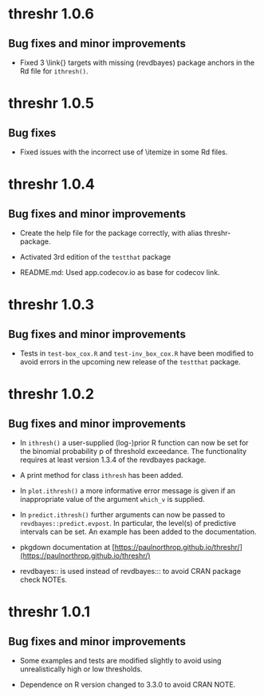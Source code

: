 # threshr 1.0.6

## Bug fixes and minor improvements

* Fixed 3 \link{} targets with missing (revdbayes) package anchors in the Rd file for `ithresh()`.

# threshr 1.0.5

## Bug fixes

* Fixed issues with the incorrect use of \itemize in some Rd files.

# threshr 1.0.4

## Bug fixes and minor improvements

* Create the help file for the package correctly, with alias threshr-package.

* Activated 3rd edition of the `testthat` package

* README.md: Used app.codecov.io as base for codecov link.

# threshr 1.0.3

## Bug fixes and minor improvements

* Tests in `test-box_cox.R` and `test-inv_box_cox.R` have been modified to avoid errors in the upcoming new release of the `testthat` package.

# threshr 1.0.2

## Bug fixes and minor improvements

* In `ithresh()` a user-supplied (log-)prior R function can now be set for the binomial probability p of threshold exceedance.  The functionality requires at least version 1.3.4 of the revdbayes package.

* A print method for class `ithresh` has been added.

* In `plot.ithresh()` a more informative error message is given if an inappropriate value of the argument `which_v` is supplied.

* In `predict.ithresh()` further arguments can now be passed to `revdbayes::predict.evpost`.  In particular, the level(s) of predictive intervals can be set.  An example has been added to the documentation.

* pkgdown documentation at [https://paulnorthrop.github.io/threshr/](https://paulnorthrop.github.io/threshr/)

* revdbayes:: is used instead of revdbayes::: to avoid CRAN package check NOTEs.

# threshr 1.0.1

## Bug fixes and minor improvements

* Some examples and tests are modified slightly to avoid using unrealistically high or low thresholds.

* Dependence on R version changed to 3.3.0 to avoid CRAN NOTE.



